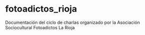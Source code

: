 # fotoadictos_rioja
Documentación del ciclo de charlas organizado por la Asociación Sociocultural Fotoadictos La Rioja
